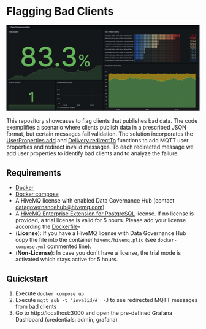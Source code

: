 # Flagging Bad Clients
![](screenshot.png)


This repository showcases to flag clients that publishes bad data. 
The code exemplifies a scenario where clients publish data in a prescribed JSON format, but certain messages fail validation. 
The solution incorporates the [UserProperties.add](https://docs.hivemq.com/hivemq/4.16/data-governance-hub/policies.html#user-properties-add-function)
and [Delivery.redirectTo](https://docs.hivemq.com/hivemq/4.16/data-governance-hub/policies.html#delivery-redirect-to-function)
functions to add MQTT user properties and redirect invalid messages.
To each redirected message we add user properties to identify bad clients and to analyze the failure.

## Requirements
- [Docker](https://www.docker.com/) 
- [Docker compose](https://docs.docker.com/compose/) 
- A HiveMQ license with enabled Data Governance Hub (contact [datagovernancehub@hivemq.com](mailto:datagovernancehub@hivemq.com))
- A [HiveMQ Enterprise Extension for PostgreSQL](https://www.hivemq.com/extension/postgresql-extension/) license. If no license is provided, a trial license is valid for 5 hours.
Please add your license according the [Dockerfile](hivemq/Dockerfile)-
- (**License**): If you have a HiveMQ license with Data Governance Hub copy the file into the container `hivemq/hivemq.plic` (see `docker-compose.yml` commented line). 
- (**Non-License**): In case you don't have a license, the trial mode is activated which stays active for 5 hours.
 

## Quickstart

1. Execute `docker compose up`
2. Execute `mqtt sub -t 'invalid/#' -J` to see redirected MQTT messages from bad clients
3. Go to http://localhost:3000 and open the pre-defined Grafana Dashboard (credentials: admin, grafana)